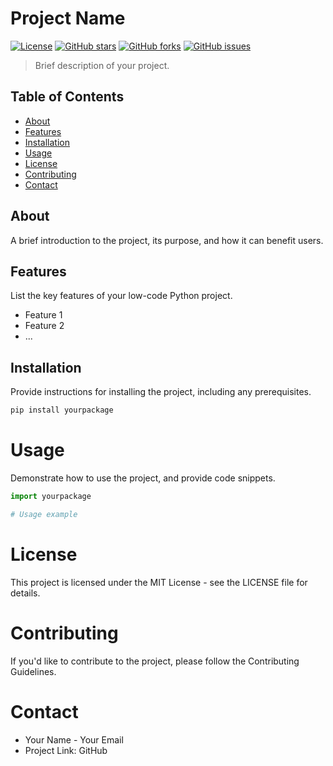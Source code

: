 # Project Name

[![License](https://img.shields.io/badge/License-MIT-blue.svg)](LICENSE)
[![GitHub stars](https://img.shields.io/github/stars/yourusername/yourproject)](https://github.com/yourusername/yourproject/stargazers)
[![GitHub forks](https://img.shields.io/github/forks/yourusername/yourproject)](https://github.com/yourusername/yourproject/network)
[![GitHub issues](https://img.shields.io/github/issues/yourusername/yourproject)](https://github.com/yourusername/yourproject/issues)

> Brief description of your project.

## Table of Contents

- [About](#about)
- [Features](#features)
- [Installation](#installation)
- [Usage](#usage)
- [License](#license)
- [Contributing](#contributing)
- [Contact](#contact)

## About

A brief introduction to the project, its purpose, and how it can benefit users.

## Features

List the key features of your low-code Python project.

- Feature 1
- Feature 2
- ...

## Installation

Provide instructions for installing the project, including any prerequisites.

```bash
pip install yourpackage
```

# Usage
Demonstrate how to use the project, and provide code snippets.

```python
import yourpackage

# Usage example
```

# License
This project is licensed under the MIT License - see the LICENSE file for details.

# Contributing
If you'd like to contribute to the project, please follow the Contributing Guidelines.

# Contact
- Your Name - Your Email
- Project Link: GitHub

